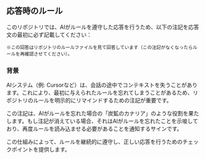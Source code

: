 ## 応答時のルール
このリポジトリでは、AIがルールを遵守した応答を行うため、以下の注記を応答文の最初に必ず記載してください：

```
※この回答はリポジトリのルールファイルを見て回答しています（この注記がなくなったらルールを再確認させてください）。
```


### 背景
AIシステム（例: Cursorなど）は、会話の途中でコンテキストを失うことがあります。これにより、最初に与えられたルールを忘れてしまうことがあるため、リポジトリのルールを明示的にリマインドするための注記が重要です。

この注記は、AIがルールを忘れた場合の「炭鉱のカナリア」のような役割を果たします。もし注記が消えている場合、それはAIがルールを忘れたことを示唆しており、再度ルールを読み込ませる必要があることを通知するサインです。

この仕組みによって、ルールを継続的に遵守し、正しい応答を行うためのチェックポイントを提供します。


